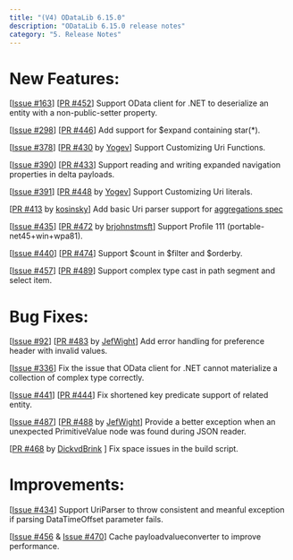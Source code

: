 ```yaml
---
title: "(V4) ODataLib 6.15.0"
description: "ODataLib 6.15.0 release notes"
category: "5. Release Notes"
---
```


# New Features: #

[[Issue #163](https://github.com/OData/odata.net/issues/163)] [[PR #452](https://github.com/OData/odata.net/pull/452)] Support OData client for .NET to deserialize an entity with a non-public-setter property.

[[Issue #298]( https://github.com/OData/odata.net/issues/298)] [[PR #446](https://github.com/OData/odata.net/pull/446)] Add support for $expand containing star(*).

[[Issue #378](https://github.com/OData/odata.net/issues/378)] [[PR #430](https://github.com/OData/odata.net/pull/430) by [Yogev]( https://github.com/YogiBear52)] Support Customizing Uri Functions.
 
[[Issue #390]( https://github.com/OData/odata.net/issues/390)] [[PR #433](https://github.com/OData/odata.net/pull/433)] Support reading and writing expanded navigation properties in delta payloads.

[[Issue #391](https://github.com/OData/odata.net/issues/391)] [[PR #448](https://github.com/OData/odata.net/pull/448) by [Yogev]( https://github.com/YogiBear52)]  Support Customizing Uri literals.

[[PR #413](https://github.com/OData/odata.net/pull/413) by [kosinsky](https://github.com/kosinsky)] Add basic Uri parser support for [aggregations spec](http://docs.oasis-open.org/odata/odata-data-aggregation-ext/v4.0/odata-data-aggregation-ext-v4.0.html)

[[Issue #435]( https://github.com/OData/odata.net/issues/435)] [[PR #472]( https://github.com/OData/odata.net/pull/472) by [brjohnstmsft](https://github.com/brjohnstmsft)] Support Profile 111 (portable-net45+win+wpa81).

[[Issue #440](https://github.com/OData/odata.net/issues/440)] [[PR #474](https://github.com/OData/odata.net/pull/474)] Support $count in $filter and $orderby.

[[Issue #457](https://github.com/OData/odata.net/issues/457)] [[PR #489](https://github.com/OData/odata.net/pull/489)] Support complex type cast in path segment and select item.

# Bug Fixes: #

[[Issue #92](https://github.com/OData/odata.net/issues/92)] [[PR #483](https://github.com/OData/odata.net/pull/483) by [JefWight](https://github.com/JefWight)] Add error handling for preference header with invalid values.

[[Issue #336](https://github.com/OData/odata.net/issues/336)] Fix the issue that OData client for .NET cannot materialize a collection of complex type correctly.

[[Issue #441](https://github.com/OData/odata.net/issues/441)] [[PR #444](https://github.com/OData/odata.net/pull/444)] Fix shortened key predicate support of related entity.

[[Issue #487](https://github.com/OData/odata.net/issues/487)] [[PR #488](https://github.com/OData/odata.net/pull/488) by [JefWight](https://github.com/JefWight)] Provide a better exception when an unexpected PrimitiveValue node was found during JSON reader.

[[PR #468](https://github.com/OData/odata.net/pull/468) by [DickvdBrink](https://github.com/DickvdBrink) ] Fix space issues in the build script.

# Improvements: #

[[Issue #434](https://github.com/OData/odata.net/issues/434)] Support UriParser to throw consistent and meanful exception if parsing DataTimeOffset parameter fails.

[[Issue #456](https://github.com/OData/odata.net/issues/456) & [Issue #470](https://github.com/OData/odata.net/issues/470)] Cache payloadvalueconverter to improve performance.

